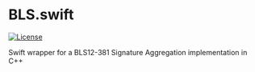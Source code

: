 # BLS.swift

[![License](https://img.shields.io/badge/License-GPL--3.0-blue.svg)](LICENSE)

Swift wrapper for a BLS12-381 Signature Aggregation implementation in C++
